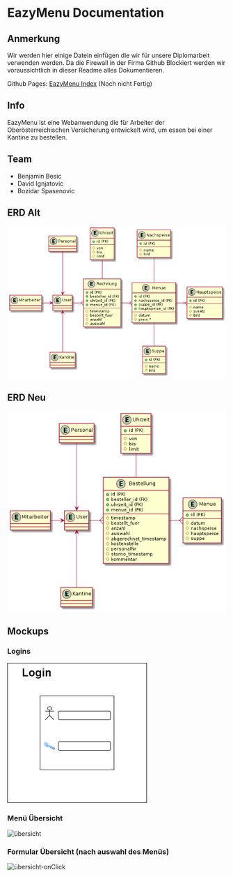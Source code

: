 # EazyMenu Documentation

## Anmerkung

Wir werden hier einige Datein einfügen die wir für unsere Diplomarbeit verwenden werden. Da die Firewall in der Firma Github Blockiert werden wir voraussichtlich in dieser Readme alles Dokumentieren.

Github Pages: [EazyMenu Index](https://musikfreunde.github.io/eazy-menu-docs/) (Noch nicht Fertig)

## Info 

EazyMenu ist eine Webanwendung die für Arbeiter der Oberösterreichischen Versicherung entwickelt wird, um essen bei einer Kantine zu bestellen.

## Team

* Benjamin Besic
* David Ignjatovic
* Bozidar Spasenovic


## ERD Alt

![ERD-alt](erd.png)

## ERD Neu

![ERD-neu](erd-neu.png)

## Mockups

### Logins

![login](login-view.png)

### Menü Übersicht 

![übersicht](menubestellung-übersicht.png)

### Formular Übersicht (nach auswahl des Menüs)

![übersicht-onClick](menubestellung-übersicht-onClick.png)

